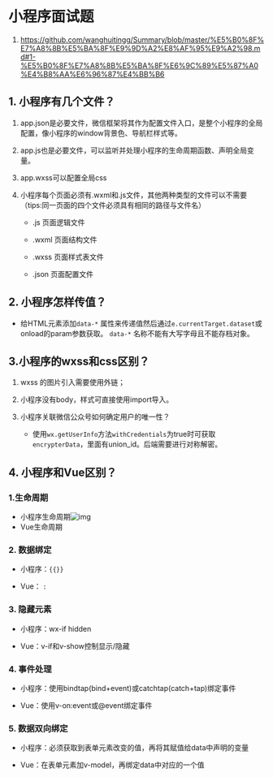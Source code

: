 # 小程序面试题
1. https://github.com/wanghuitingg/Summary/blob/master/%E5%B0%8F%E7%A8%8B%E5%BA%8F%E9%9D%A2%E8%AF%95%E9%A2%98.md#1-%E5%B0%8F%E7%A8%8B%E5%BA%8F%E6%9C%89%E5%87%A0%E4%B8%AA%E6%96%87%E4%BB%B6

## 1. 小程序有几个文件？

1. app.json是必要文件，微信框架将其作为配置文件入口，是整个小程序的全局配置，像小程序的window背景色、导航栏样式等。

2. app.js也是必要文件，可以监听并处理小程序的生命周期函数、声明全局变量。

3. app.wxss可以配置全局css

4. 小程序每个页面必须有.wxml和.js文件，其他两种类型的文件可以不需要（tips:同一页面的四个文件必须具有相同的路径与文件名）

   - .js  页面逻辑文件

   - .wxml  页面结构文件

   - .wxss  页面样式表文件

   - .json  页面配置文件

     

## 2. 小程序怎样传值？

- 给HTML元素添加`data-*` 属性来传递值然后通过`e.currentTarget.dataset`或onload的param参数获取。
  `data-*` 名称不能有大写字母且不能存档对象。

## 3.小程序的wxss和css区别？

1. wxss 的图片引入需要使用外链；

2. 小程序没有body，样式可直接使用import导入。

3. 小程序关联微信公众号如何确定用户的唯一性？

   - 使用`wx.getUserInfo`方法`withCredentials`为true时可获取`encrypterData`，里面有union_id。后端需要进行对称解密。

     

## 4. 小程序和Vue区别？

### 1.生命周期

- 小程序生命周期![img](https://api2.mubu.com/v3/document_image/9f9f6cbc-cd16-47d5-9178-035de229f36e-17334654.jpg)
- Vue生命周期 

### 2. 数据绑定

- 小程序：`{{}}`

- Vue： `:` 

### 3. 隐藏元素

- 小程序：wx-if hidden

- Vue：v-if和v-show控制显示/隐藏

### 4. 事件处理

- 小程序：使用bindtap(bind+event)或catchtap(catch+tap)绑定事件

- Vue：使用v-on:event或@event绑定事件

### 5. 数据双向绑定

- 小程序：必须获取到表单元素改变的值，再将其赋值给data中声明的变量

- Vue：在表单元素加v-model，再绑定data中对应的一个值
